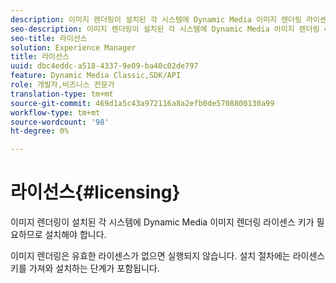```yaml
---
description: 이미지 렌더링이 설치된 각 시스템에 Dynamic Media 이미지 렌더링 라이센스 키가 필요하므로 설치해야 합니다.
seo-description: 이미지 렌더링이 설치된 각 시스템에 Dynamic Media 이미지 렌더링 라이센스 키가 필요하므로 설치해야 합니다.
seo-title: 라이선스
solution: Experience Manager
title: 라이선스
uuid: dbc4eddc-a518-4337-9e09-ba40c02de797
feature: Dynamic Media Classic,SDK/API
role: 개발자,비즈니스 전문가
translation-type: tm+mt
source-git-commit: 469d1a5c43a972116a8a2efb0de5708800130a99
workflow-type: tm+mt
source-wordcount: '98'
ht-degree: 0%

---
```



# 라이선스{#licensing}

이미지 렌더링이 설치된 각 시스템에 Dynamic Media 이미지 렌더링 라이센스 키가 필요하므로 설치해야 합니다.

이미지 렌더링은 유효한 라이센스가 없으면 실행되지 않습니다. 설치 절차에는 라이센스 키를 가져와 설치하는 단계가 포함됩니다.

